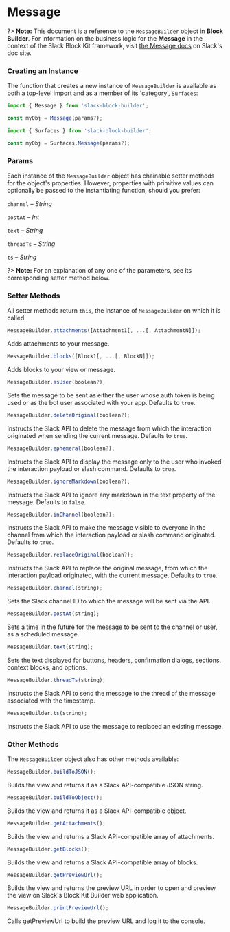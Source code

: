 # Message

?> **Note:** This document is a reference to the `MessageBuilder` object in **Block Builder**. For information on the business logic for the **Message** in the context of the Slack Block Kit framework, visit [the Message docs](https:&#x2F;&#x2F;api.slack.com&#x2F;messaging&#x2F;composing) on Slack's doc site.

### Creating an Instance 

The function that creates a new instance of `MessageBuilder` is available as both a top-level import and as a member of its 'category', `Surfaces`:

```javascript
import { Message } from 'slack-block-builder';

const myObj = Message(params?);

```

```javascript
import { Surfaces } from 'slack-block-builder';

const myObj = Surfaces.Message(params?);
```

### Params

Each instance of the `MessageBuilder` object has chainable setter methods for the object's properties. However, properties with primitive values can optionally be passed to the instantiating function, should you prefer:

`channel` – *String*

`postAt` – *Int*

`text` – *String*

`threadTs` – *String*

`ts` – *String*


?> **Note:** For an explanation of any one of the parameters, see its corresponding setter method below.

### Setter Methods

All setter methods return `this`, the instance of `MessageBuilder` on which it is called.

```javascript
MessageBuilder.attachments([Attachment1[, ...[, AttachmentN]]);
```

Adds attachments to your message. 
```javascript
MessageBuilder.blocks([Block1[, ...[, BlockN]]);
```

Adds blocks to your view or message. 
```javascript
MessageBuilder.asUser(boolean?);
```

Sets the message to be sent as either the user whose auth token is being used or as the bot user associated with your app. Defaults to `true`.
```javascript
MessageBuilder.deleteOriginal(boolean?);
```

Instructs the Slack API to delete the message from which the interaction originated when sending the current message. Defaults to `true`.
```javascript
MessageBuilder.ephemeral(boolean?);
```

Instructs the Slack API to display the message only to the user who invoked the interaction payload or slash command. Defaults to `true`.
```javascript
MessageBuilder.ignoreMarkdown(boolean?);
```

Instructs the Slack API to ignore any markdown in the text property of the message. Defaults to `false`.
```javascript
MessageBuilder.inChannel(boolean?);
```

Instructs the Slack API to make the message visible to everyone in the channel from which the interaction payload or slash command originated. Defaults to `true`.
```javascript
MessageBuilder.replaceOriginal(boolean?);
```

Instructs the Slack API to replace the original message, from which the interaction payload originated, with the current message. Defaults to `true`.
```javascript
MessageBuilder.channel(string);
```

Sets the Slack channel ID to which the message will be sent via the API. 
```javascript
MessageBuilder.postAt(string);
```

Sets a time in the future for the message to be sent to the channel or user, as a scheduled message. 
```javascript
MessageBuilder.text(string);
```

Sets the text displayed for buttons, headers, confirmation dialogs, sections, context blocks, and options. 
```javascript
MessageBuilder.threadTs(string);
```

Instructs the Slack API to send the message to the thread of the message associated with the timestamp. 
```javascript
MessageBuilder.ts(string);
```

Instructs the Slack API to use the message to replaced an existing message. 

### Other Methods

The `MessageBuilder` object also has other methods available:

```javascript
MessageBuilder.buildToJSON();
```

Builds the view and returns it as a Slack API-compatible JSON string. 
```javascript
MessageBuilder.buildToObject();
```

Builds the view and returns it as a Slack API-compatible object. 
```javascript
MessageBuilder.getAttachments();
```

Builds the view and returns a Slack API-compatible array of attachments. 
```javascript
MessageBuilder.getBlocks();
```

Builds the view and returns a Slack API-compatible array of blocks. 
```javascript
MessageBuilder.getPreviewUrl();
```

Builds the view and returns the preview URL in order to open and preview the view on Slack's Block Kit Builder web application. 
```javascript
MessageBuilder.printPreviewUrl();
```

Calls getPreviewUrl to build the preview URL and log it to the console. 
